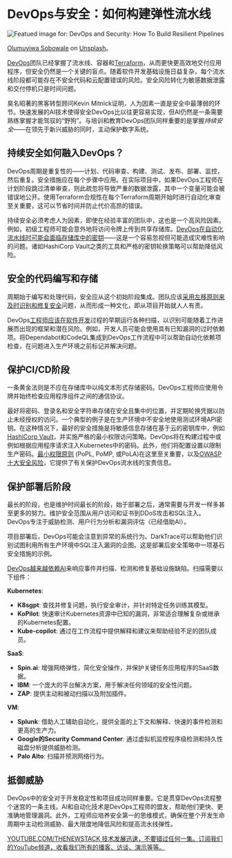 # DevOps与安全：如何构建弹性流水线

![Featued image for: DevOps and Security: How To Build Resilient Pipelines](https://cdn.thenewstack.io/media/2024/12/df60ae2c-olumuyiwa-sobowale-kqidjlbcgha-unsplash-1024x683.jpg)

[Olumuyiwa Sobowale](https://unsplash.com/@holumuyiwa?utm_content=creditCopyText&utm_medium=referral&utm_source=unsplash) on [Unsplash](https://unsplash.com/photos/a-man-sitting-in-front-of-a-computer-wearing-headphones-kQIdjLbCghA?utm_content=creditCopyText&utm_medium=referral&utm_source=unsplash)。

[DevOps](https://thenewstack.io/devops/)团队已经掌握了流水线、容器和[Terraform](https://thenewstack.io/terraform-and-the-tooling-multiverse-in-the-future-of-iac/)，从而更快更高效地交付应用程序，但安全仍然是一个关键的盲点。随着软件开发基础设施日益复杂，每个流水线阶段都可能存在不安全代码和云配置错误的风险。安全风险转化为敏感数据泄露和交付停机只是时间问题。

臭名昭著的黑客转型顾问Kevin Mitnick证明，人为因素一直是安全中最薄弱的环节。快速发展的AI技术使得安全DevOps比以往更容易实现，但AI仍然是一条需要熟练掌握才能驾驭的“野狗”。与培训和教育DevOps团队同样重要的是掌握*持续安全*——在领先于新兴威胁的同时，主动保护数字系统。

## 持续安全如何融入DevOps？

DevOps周期是重复性的——计划、代码审查、构建、测试、发布、部署、监控，然后重复。安全措施应在每个步骤中应用。在实际项目中，如果DevOps工程师在计划阶段跳过清单审查，则此疏忽将导致严重的数据泄露，其中一个变量可能会被错误地公开。使用Terraform合规性在每个Terraform周期开始时进行自动化审查至关重要，这可以节省时间并防止代价高昂的错误。

持续安全必须考虑人为因素，即使在经验丰富的团队中，这也是一个高风险因素。例如，初级工程师可能会意外地将访问令牌上传到共享存储库。[DevOps在自动化流水线时可能会面临存储库中的密钥](https://thenewstack.io/use-these-devops-pipelines-to-cut-automation-tool-costs/)——这是一个容易忽视但可能造成灾难性影响的问题。诸如HashiCorp Vault之类的工具和严格的密钥轮换策略可以帮助降低风险。

## 安全的代码编写和存储

周期始于编写和处理代码，安全应从这个初始阶段集成。团队应该[采用左移原则来及时识别和修复安全](https://thenewstack.io/how-to-adopt-shift-left-security-from-the-start/)问题，从而形成一种文化，即从项目开始就人人有责。

DevOps[工程师应该在软件开发](https://thenewstack.io/platform-engineering-the-pioneers-who-built-it/)过程的早期运行各种扫描，以识别可能随着工作进展而出现的框架和潜在风险。例如，开发人员可能会使用具有已知漏洞的过时依赖项。将Dependabot和CodeQL集成到DevOps工作流程中可以帮助自动化依赖项检查，在问题进入生产环境之前标记并解决问题。

## 保护CI/CD阶段

一条黄金法则是不应在存储库中以纯文本形式存储密码。DevOps工程师应使用令牌并始终检查应用程序组件之间的通信协议。

最好将密码、登录名和安全字符串存储在安全且集中的位置，并定期轮换凭据以防止未经授权的访问。一个典型的例子是在生产环境中不安全地使用测试环境API密钥。在这种情况下，最好的安全措施是将敏感信息存储在基于云的密钥库中，例如[HashiCorp Vault](https://www.hashicorp.com/products/vault)，并实施严格的最小权限访问策略。DevOps将在构建过程中或例如根据应用程序请求注入Kubernetes中的密码。此外，他们将配置设置以限制生产密码。[最小权限原则](https://www.techtarget.com/searchsecurity/definition/principle-of-least-privilege-POLP) (PoPL, PoMP, 或PoLA)在这里至关重要，以及[OWASP十大安全风险](https://owasp.org/www-project-top-ten/)，它提供了有关保护DevOps流水线的宝贵信息。

## 保护部署后阶段
最长的阶段，也是维护时间最长的阶段，始于部署之后，通常需要与开发一样多甚至更多的努力。维护安全范围从用户访问和证书到DDoS攻击和SQL注入。DevOps专注于威胁检测、用户行为分析和漏洞评估（已经借助AI）。

项目部署后，DevOps可能会注意到异常的系统行为。DarkTrace可以帮助他们识别试图利用所有生产环境中SQL注入漏洞的企图。这是部署后安全策略中一项基石安全措施的示例。

[DevOps越来越依赖AI](https://devops.com/can-ai-replace-devops-engineers/)来响应事件并扫描、检测和修复基础设施缺陷。扫描需要以下组件：

**Kubernetes**:

* **K8sgpt**: 查找并修复问题，执行安全审计，并针对特定任务训练其模型。
* **KoPilot**: 快速审计Kubernetes资源中已知的漏洞，非常适合理解复杂或继承的Kubernetes配置。
* **Kube-copilot**: 通过在工作流程中提供解释和建议来帮助经验不足的团队成员。

**SaaS**:

* **Spin.ai**: 增强网络弹性，简化安全操作，并保护关键任务应用程序的SaaS数据。
* **IBM**: 一个庞大的平台解决方案，用于解决任何领域的安全性问题。
* **ZAP**: 提供主动和被动扫描以及附加插件。

**VM**:

* **Splunk**: 借助人工辅助自动化，提供全面的上下文和解释、快速的事件检测和更高的生产力。
* **Google的Security Command Center**: 通过虚拟机监控程序级检测和持久性磁盘分析提供威胁检测。
* **Palo Alto**: 扫描并预测网络行为。

## 抵御威胁

DevOps中的安全对于开发稳定性和项目成功同样重要。它是贯穿DevOps流程整个迷宫的一条主线。AI和自动化技术是DevOps工程师的盟友，帮助他们更快、更准确地管理漏洞。此外，工程师应培养安全第一的思维模式，确保在整个开发生命周期中主动检测威胁、最大限度地降低风险和提高流水线弹性。

[YOUTUBE.COM/THENEWSTACK 技术发展迅速，不要错过任何一集。订阅我们的YouTube频道，收看我们所有的播客、访谈、演示等等。](https://youtube.com/thenewstack?sub_confirmation=1)